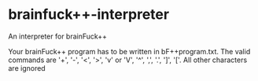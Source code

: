 # brainfuck++-interpreter
An interpreter for brainFuck++

Your brainFuck++ program has to be written in bF++program.txt. 
The valid commands are '+', '-', '<', '>', 'v' or 'V', '^', ',', '.', ']', '['. 
All other characters are ignored
